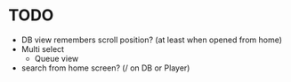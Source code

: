 TODO
====

- DB view remembers scroll position? (at least when opened from home)
- Multi select
  - Queue view
- search from home screen? (/ on DB or Player)
